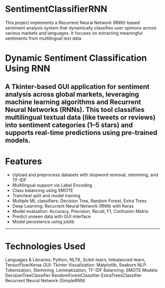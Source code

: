 # SentimentClassifierRNN
This project implements a Recurrent Neural Network (RNN)-based sentiment analysis system that dynamically classifies user opinions across various markets and languages. It focuses on extracting meaningful sentiments from multilingual text data

# Dynamic Sentiment Classification Using RNN

A Tkinter-based GUI application for sentiment analysis across global markets, leveraging machine learning algorithms and Recurrent Neural Networks (RNNs). This tool classifies multilingual textual data (like tweets or reviews) into sentiment categories (1–5 stars) and supports real-time predictions using pre-trained models.
---
# Features
* Upload and preprocess datasets with stopword removal, stemming, and TF-IDF
* Multilingual support via Label Encoding
* Class balancing using SMOTE
* Train/test split and model training
* Multiple ML classifiers: Decision Tree, Random Forest, Extra Trees
* Deep Learning: Recurrent Neural Network (RNN) with Keras
* Model evaluation: Accuracy, Precision, Recall, F1, Confusion Matrix
* Predict unseen data with GUI interface
* Model persistence using joblib
---

# Technologies Used

Languages & Libraries: Python, NLTK, Scikit-learn, Imbalanced-learn, TensorFlow/Keras
GUI: Tkinter
Visualization: Matplotlib, Seaborn
NLP: Tokenization, Stemming, Lemmatization, TF-IDF
Balancing: SMOTE
Models:
DecisionTreeClassifier
RandomForestClassifier
ExtraTreesClassifier
Recurrent Neural Network (SimpleRNN)
